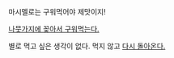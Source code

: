 마시멜로는 구워먹어야 제맛이지!

[나뭇가지에 꽂아서 구워먹는다.](https://www.youtube.com/watch?v=gctM6ibvC_0)

별로 먹고 싶은 생각이 없다. 먹지 않고 [다시 돌아온다.](../marshmallow.md)